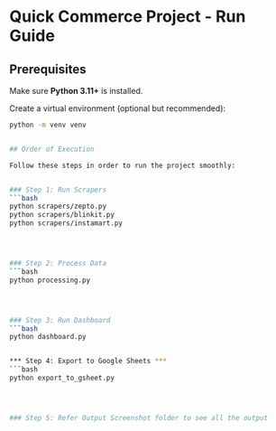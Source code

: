 # Quick Commerce Project - Run Guide

## Prerequisites

Make sure **Python 3.11+** is installed.

Create a virtual environment (optional but recommended):

```bash
python -m venv venv


## Order of Execution

Follow these steps in order to run the project smoothly:


### Step 1: Run Scrapers
```bash
python scrapers/zepto.py
python scrapers/blinkit.py
python scrapers/instamart.py




### Step 2: Process Data
```bash
python processing.py




### Step 3: Run Dashboard
```bash
python dashboard.py


*** Step 4: Export to Google Sheets ***
```bash
python export_to_gsheet.py




### Step 5: Refer Output Screenshot folder to see all the output


